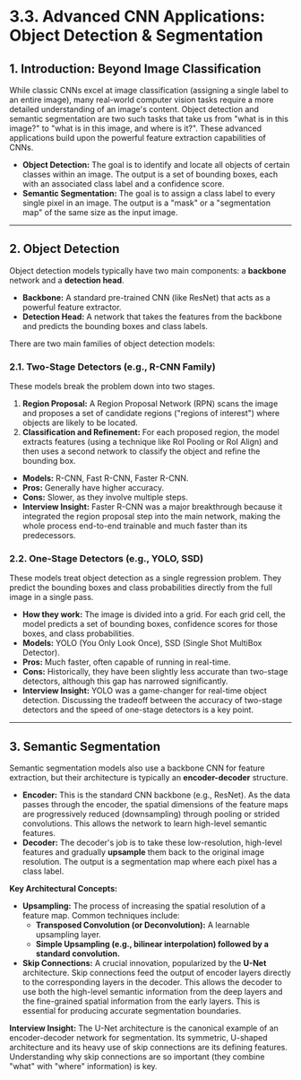 # 3.3. Advanced CNN Applications: Object Detection & Segmentation

## 1. Introduction: Beyond Image Classification

While classic CNNs excel at image classification (assigning a single label to an entire image), many real-world computer vision tasks require a more detailed understanding of an image's content. Object detection and semantic segmentation are two such tasks that take us from "what is in this image?" to "what is in this image, and where is it?". These advanced applications build upon the powerful feature extraction capabilities of CNNs.

*   **Object Detection:** The goal is to identify and locate all objects of certain classes within an image. The output is a set of bounding boxes, each with an associated class label and a confidence score.
*   **Semantic Segmentation:** The goal is to assign a class label to every single pixel in an image. The output is a "mask" or a "segmentation map" of the same size as the input image.

---

## 2. Object Detection

Object detection models typically have two main components: a **backbone** network and a **detection head**.

*   **Backbone:** A standard pre-trained CNN (like ResNet) that acts as a powerful feature extractor.
*   **Detection Head:** A network that takes the features from the backbone and predicts the bounding boxes and class labels.

There are two main families of object detection models:

### 2.1. Two-Stage Detectors (e.g., R-CNN Family)

These models break the problem down into two stages.

1.  **Region Proposal:** A Region Proposal Network (RPN) scans the image and proposes a set of candidate regions ("regions of interest") where objects are likely to be located.
2.  **Classification and Refinement:** For each proposed region, the model extracts features (using a technique like RoI Pooling or RoI Align) and then uses a second network to classify the object and refine the bounding box.

*   **Models:** R-CNN, Fast R-CNN, Faster R-CNN.
*   **Pros:** Generally have higher accuracy.
*   **Cons:** Slower, as they involve multiple steps.
*   **Interview Insight:** Faster R-CNN was a major breakthrough because it integrated the region proposal step into the main network, making the whole process end-to-end trainable and much faster than its predecessors.

### 2.2. One-Stage Detectors (e.g., YOLO, SSD)

These models treat object detection as a single regression problem. They predict the bounding boxes and class probabilities directly from the full image in a single pass.

*   **How they work:** The image is divided into a grid. For each grid cell, the model predicts a set of bounding boxes, confidence scores for those boxes, and class probabilities.
*   **Models:** YOLO (You Only Look Once), SSD (Single Shot MultiBox Detector).
*   **Pros:** Much faster, often capable of running in real-time.
*   **Cons:** Historically, they have been slightly less accurate than two-stage detectors, although this gap has narrowed significantly.
*   **Interview Insight:** YOLO was a game-changer for real-time object detection. Discussing the tradeoff between the accuracy of two-stage detectors and the speed of one-stage detectors is a key point.

---

## 3. Semantic Segmentation

Semantic segmentation models also use a backbone CNN for feature extraction, but their architecture is typically an **encoder-decoder** structure.

*   **Encoder:** This is the standard CNN backbone (e.g., ResNet). As the data passes through the encoder, the spatial dimensions of the feature maps are progressively reduced (downsampling) through pooling or strided convolutions. This allows the network to learn high-level semantic features.
*   **Decoder:** The decoder's job is to take these low-resolution, high-level features and gradually **upsample** them back to the original image resolution. The output is a segmentation map where each pixel has a class label.

**Key Architectural Concepts:**

*   **Upsampling:** The process of increasing the spatial resolution of a feature map. Common techniques include:
    *   **Transposed Convolution (or Deconvolution):** A learnable upsampling layer.
    *   **Simple Upsampling (e.g., bilinear interpolation) followed by a standard convolution.**
*   **Skip Connections:** A crucial innovation, popularized by the **U-Net** architecture. Skip connections feed the output of encoder layers directly to the corresponding layers in the decoder. This allows the decoder to use both the high-level semantic information from the deep layers and the fine-grained spatial information from the early layers. This is essential for producing accurate segmentation boundaries.

**Interview Insight:** The U-Net architecture is the canonical example of an encoder-decoder network for segmentation. Its symmetric, U-shaped architecture and its heavy use of skip connections are its defining features. Understanding why skip connections are so important (they combine "what" with "where" information) is key.